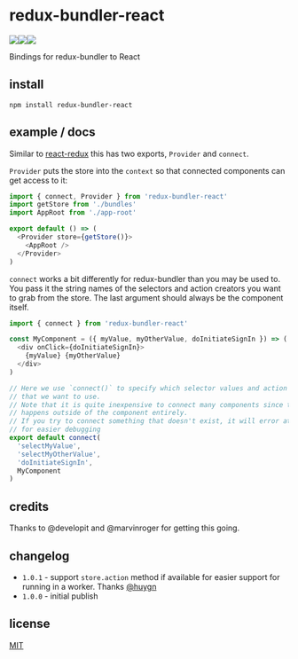 # redux-bundler-react

![](https://img.shields.io/npm/dm/redux-bundler-react.svg)![](https://img.shields.io/npm/v/redux-bundler-react.svg)![](https://img.shields.io/npm/l/redux-bundler-react.svg)

Bindings for redux-bundler to React

## install

```
npm install redux-bundler-react
```

## example / docs

Similar to [react-redux](https://github.com/reactjs/react-redux) this has two exports, `Provider` and `connect`.

`Provider` puts the store into the `context` so that connected components can get access to it:

```js
import { connect, Provider } from 'redux-bundler-react'
import getStore from './bundles'
import AppRoot from './app-root'

export default () => (
  <Provider store={getStore()}>
    <AppRoot />
  </Provider>
)
```

`connect` works a bit differently for redux-bundler than you may be used to. You pass it the string names of the selectors and action creators you want to grab from the store. The last argument should always be the component itself.

```js
import { connect } from 'redux-bundler-react'

const MyComponent = ({ myValue, myOtherValue, doInitiateSignIn }) => (
  <div onClick={doInitiateSignIn}>
    {myValue} {myOtherValue}
  </div>
)

// Here we use `connect()` to specify which selector values and action creators
// that we want to use.
// Note that it is quite inexpensive to connect many components since the diffing
// happens outside of the component entirely.
// If you try to connect something that doesn't exist, it will error at runtime
// for easier debugging
export default connect(
  'selectMyValue',
  'selectMyOtherValue',
  'doInitiateSignIn',
  MyComponent
)
```

## credits

Thanks to @developit and @marvinroger for getting this going.

## changelog

- `1.0.1` - support `store.action` method if available for easier support for running in a worker. Thanks [@huygn](https://github.com/huygn)
- `1.0.0` - initial publish

## license

[MIT](http://mit.joreteg.com/)
